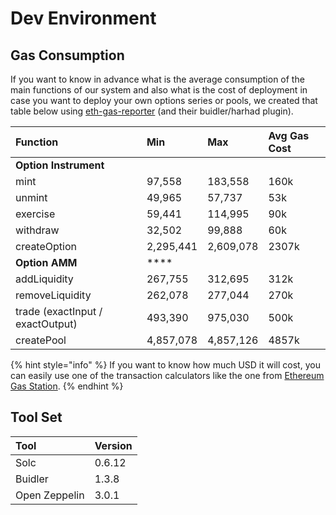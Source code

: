 # Dev Environment

## Gas Consumption

If you want to know in advance what is the average consumption of the main functions of our system and also what is the cost of deployment in case you want to deploy your own options series or pools, we created that table below using [eth-gas-reporter](https://github.com/cgewecke/eth-gas-reporter) \(and their buidler/harhad plugin\).

| **Function** | Min | Max | **Avg Gas Cost** |
| :--- | :--- | :--- | :--- |
| **Option Instrument** |  |  |  |
| mint | 97,558 | 183,558 | 160k |
| unmint | 49,965 | 57,737 | 53k |
| exercise | 59,441 | 114,995 | 90k |
| withdraw | 32,502 | 99,888 | 60k |
| createOption | 2,295,441 | 2,609,078 | 2307k |
| **Option AMM** | \*\*\*\* |  |  |
| addLiquidity | 267,755 | 312,695 | 312k |
| removeLiquidity | 262,078 | 277,044 | 270k |
| trade \(exactInput / exactOutput\) | 493,390 | 975,030 | 500k |
| createPool | 4,857,078 | 4,857,126 | 4857k |

{% hint style="info" %}
If you want to know how much USD it will cost, you can easily use one of the transaction calculators like the one from [Ethereum Gas Station](https://ethgasstation.info/calculatorTxV.php).
{% endhint %}

## Tool Set

| Tool | Version |
| :--- | :--- |
| Solc | 0.6.12 |
| Buidler | 1.3.8 |
| Open Zeppelin | 3.0.1 |

